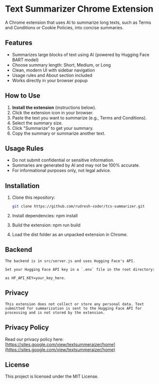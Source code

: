 # Text Summarizer Chrome Extension

A Chrome extension that uses AI to summarize long texts, such as Terms and Conditions or Cookie Policies, into concise summaries.

## Features

- Summarizes large blocks of text using AI (powered by Hugging Face BART model)
- Choose summary length: Short, Medium, or Long
- Clean, modern UI with sidebar navigation
- Usage rules and About section included
- Works directly in your browser popup

## How to Use

1. **Install the extension** (instructions below).
2. Click the extension icon in your browser.
3. Paste the text you want to summarize (e.g., Terms and Conditions).
4. Select the summary size.
5. Click "Summarize" to get your summary.
6. Copy the summary or summarize another text.

## Usage Rules

- Do not submit confidential or sensitive information.
- Summaries are generated by AI and may not be 100% accurate.
- For informational purposes only, not legal advice.

## Installation

1. Clone this repository:
   ```sh
   git clone https://github.com/rudresh-coder/tcs-summarizer.git

2. Install dependencies:
    npm install

3. Build the extension:
    npm run build

4. Load the dist folder as an unpacked extension in Chrome.

##  Backend
    
    The backend is in src/server.js and uses Hugging Face's API.

    Set your Hugging Face API key in a `.env` file in the root directory: 

    as HF_API_KEY=your_key_here.

## Privacy

    This extension does not collect or store any personal data. Text submitted for summarization is sent to the Hugging Face API for processing and is not stored by the extension.
    
## Privacy Policy

Read our privacy policy here: [https://sites.google.com/view/textsummeraizer/home](https://sites.google.com/view/textsummeraizer/home)

## License

This project is licensed under the MIT License.